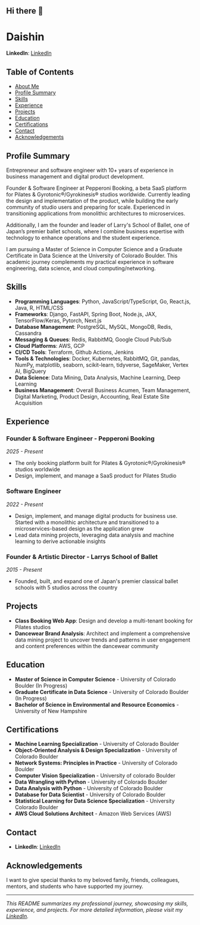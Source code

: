 ## Hi there 👋

# Daishin

**LinkedIn**: [LinkedIn](https://www.linkedin.com/in/daishinmurooka/)

## Table of Contents

- [About Me](#about-me)
- [Profile Summary](#profile-summary)
- [Skills](#skills)
- [Experience](#experience)
- [Projects](#projects)
- [Education](#education)
- [Certifications](#certifications)
- [Contact](#contact)
- [Acknowledgements](#acknowledgements)

## Profile Summary

Entrepreneur and software engineer with 10+ years of experience in business management and digital product development.

Founder & Software Engineer at Pepperoni Booking, a beta SaaS platform for Pilates & Gyrotonic®/Gyrokinesis® studios worldwide. Currently leading the design and implementation of the product, while building the early community of studio users and preparing for scale. Experienced in transitioning applications from monolithic architectures to microservices.

Additionally, I am the founder and leader of Larry's School of Ballet, one of Japan’s premier ballet schools, where I combine business expertise with technology to enhance operations and the student experience.

I am pursuing a Master of Science in Computer Science and a Graduate Certificate in Data Science at the University of Colorado Boulder. This academic journey complements my practical experience in software engineering, data science, and cloud computing/networking.

## Skills

- **Programming Languages**: Python, JavaScript/TypeScript, Go, React.js, Java, R, HTML/CSS
- **Frameworks**: Django, FastAPI, Spring Boot, Node.js, JAX, TensorFlow/Keras, Pytorch, Next.js
- **Database Management**: PostgreSQL, MySQL, MongoDB, Redis, Cassandra
- **Messaging & Queues**: Redis, RabbitMQ, Google Cloud Pub/Sub
- **Cloud Platforms**: AWS, GCP
- **CI/CD Tools**: Terraform, Github Actions, Jenkins
- **Tools & Technologies**: Docker, Kubernetes, RabbitMQ, Git, pandas, NumPy, matplotlib, seaborn, scikit-learn, tidyverse, SageMaker, Vertex AI, BigQuery
- **Data Science**: Data Mining, Data Analysis, Machine Learning, Deep Learning
- **Business Management**: Overall Business Acumen, Team Management, Digital Marketing, Product Design, Accounting, Real Estate Site Acquisition

## Experience

### Founder & Software Engineer - Pepperoni Booking
*2025 - Present*
- The only booking platform built for Pilates & Gyrotonic®/Gyrokinesis® studios worldwide
- Design, implement, and manage a SaaS product for Pilates Studio

### Software Engineer
*2022 - Present*
- Design, implement, and manage digital products for business use. Started with a monolithic architecture and transitioned to a microservices-based design as the application grew
- Lead data mining projects, leveraging data analysis and machine learning to derive actionable insights

### Founder & Artistic Director - Larrys School of Ballet
*2015 - Present*
- Founded, built, and expand one of Japan's premier classical ballet schools with 5 studios across the country

## Projects
- **Class Booking Web App**: Design and develop a multi-tenant booking for Pilates studios
- **Dancewear Brand Analysis**: Architect and implement a comprehensive data mining project to uncover trends and patterns in user engagement and content preferences within the dancewear community

## Education

- **Master of Science in Computer Science** - University of Colorado Boulder (In Progress)
- **Graduate Certificate in Data Science** - University of Colorado Boulder (In Progress)
- **Bachelor of Science in Environmental and Resource Economics** - University of New Hampshire

## Certifications

- **Machine Learning Specialization** - University of Colorado Boulder
- **Object-Oriented Analysis & Design Specialization** - University of Colorado Boulder
- **Network Systems: Principles in Practice** - University of Colorado Boulder
- **Computer Vision Specialization** - University of colorado Boulder
- **Data Wrangling with Python** - University of Colorado Boulder
- **Data Analysis with Python** - University of Colorado Boulder
- **Database for Data Scientist** - University of Colorado Boulder
- **Statistical Learning for Data Science Specialization** - University Colorado Boulder
- **AWS Cloud Solutions Architect** - Amazon Web Services (AWS)

## Contact

- **LinkedIn**: [LinkedIn](https://www.linkedin.com/in/daishinmurooka/)

## Acknowledgements

I want to give special thanks to my beloved family, friends, colleagues, mentors, and students who have supported my journey.

---

*This README summarizes my professional journey, showcasing my skills, experience, and projects. For more detailed information, please visit my [LinkedIn](https://www.linkedin.com/in/daishinmurooka/).*

<!--
**dmurooka/dmurooka** is a ✨ _special_ ✨ repository because its `README.md` (this file) appears on your GitHub profile.
